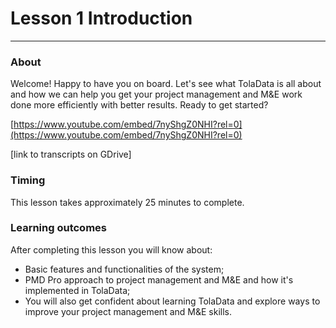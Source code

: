# Lesson 1 Introduction

---

### About

Welcome! Happy to have you on board. Let's see what TolaData is all about and how we can help you get your project management and M&E work done more efficiently with better results. Ready to get started?

[https://www.youtube.com/embed/7nyShgZ0NHI?rel=0](https://www.youtube.com/embed/7nyShgZ0NHI?rel=0)

\[link to transcripts on GDrive\]

### Timing

This lesson takes approximately 25 minutes to complete.

### Learning outcomes

After completing this lesson you will know about:

* Basic features and functionalities of the system;
* PMD Pro approach to project management and M&E and how it's implemented in TolaData;
* You will also get confident about learning TolaData and explore ways to improve your project management and M&E skills.

## 



